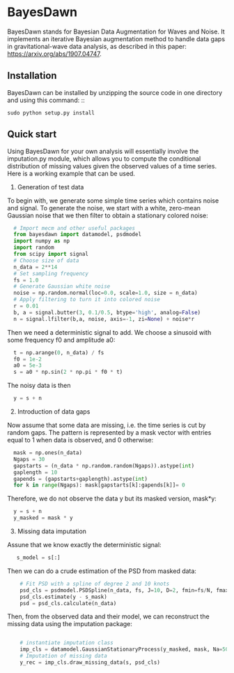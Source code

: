 BayesDawn
=================



BayesDawn stands for Bayesian Data Augmentation for Waves and Noise. It implements an iterative Bayesian augmentation 
method to handle data gaps in gravitational-wave data analysis, as described in this paper: https://arxiv.org/abs/1907.04747.

Installation
------------

BayesDawn can be installed by unzipping the source code in one directory and using this command: ::

    sudo python setup.py install
    
    
Quick start
-----------

Using BayesDawn for your own analysis will essentially involve the imputation.py module, which allows you to 
compute the conditional distribution of missing values given the observed values of a time series.
Here is a working example that can be used.

1. Generation of test data

To begin with, we generate some simple time series which contains noise and signal.
To generate the noise, we start with a white, zero-mean Gaussian noise that
we then filter to obtain a stationary colored noise:

```python
  # Import mecm and other useful packages
  from bayesdawn import datamodel, psdmodel
  import numpy as np
  import random
  from scipy import signal
  # Choose size of data
  n_data = 2**14
  # Set sampling frequency
  fs = 1.0
  # Generate Gaussian white noise
  noise = np.random.normal(loc=0.0, scale=1.0, size = n_data)
  # Apply filtering to turn it into colored noise
  r = 0.01
  b, a = signal.butter(3, 0.1/0.5, btype='high', analog=False)
  n = signal.lfilter(b,a, noise, axis=-1, zi=None) + noise*r
```

Then we need a deterministic signal to add. We choose a sinusoid with some
frequency f0 and amplitude a0:

```python
  t = np.arange(0, n_data) / fs
  f0 = 1e-2
  a0 = 5e-3
  s = a0 * np.sin(2 * np.pi * f0 * t)
```

The noisy data is then

```python
  y = s + n
```

2. Introduction of data gaps

Now assume that some data are missing, i.e. the time series is cut by random gaps.
The pattern is represented by a mask vector with entries equal to 1 when data
is observed, and 0 otherwise:

```python
  mask = np.ones(n_data)
  Ngaps = 30
  gapstarts = (n_data * np.random.random(Ngaps)).astype(int)
  gaplength = 10
  gapends = (gapstarts+gaplength).astype(int)
  for k in range(Ngaps): mask[gapstarts[k]:gapends[k]]= 0
```

Therefore, we do not observe the data y but its masked version, mask*y:

```python
  y = s + n
  y_masked = mask * y
```

3. Missing data imputation

Assune that we know exactly the deterministic signal:

```python
   s_model = s[:]
```
Then we can do a crude estimation of the PSD from masked data:

```python
    # Fit PSD with a spline of degree 2 and 10 knots
    psd_cls = psdmodel.PSDSpline(n_data, fs, J=10, D=2, fmin=fs/N, fmax=fs/2)
    psd_cls.estimate(y - s_mask)
    psd = psd_cls.calculate(n_data)

```

Then, from the observed data and their model, we can reconstruct the missing data using the imputation package:

```python

    # instantiate imputation class
    imp_cls = datamodel.GaussianStationaryProcess(y_masked, mask, Na=50, Nb=50)
    # Imputation of missing data
    y_rec = imp_cls.draw_missing_data(s, psd_cls)


```


